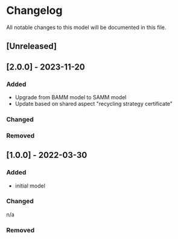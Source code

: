# Changelog
All notable changes to this model will be documented in this file.

## [Unreleased]

## [2.0.0] - 2023-11-20
### Added
- Upgrade from BAMM model to SAMM model
- Update based on shared aspect "recycling strategy certificate"

### Changed

### Removed

## [1.0.0] - 2022-03-30
### Added
- initial model

### Changed
n/a

### Removed
